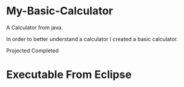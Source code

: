 # My-Basic-Calculator
A Calculator from java.

In order to better understand a calculator I created a basic calculator. 

Projected Completed

# Executable From Eclipse
